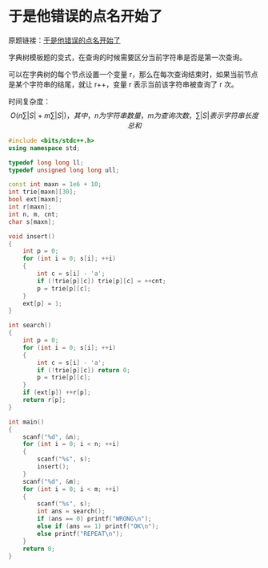 # 于是他错误的点名开始了

原题链接：[于是他错误的点名开始了](https://www.luogu.com.cn/problem/P2580)

字典树模板题的变式，在查询的时候需要区分当前字符串是否是第一次查询。

可以在字典树的每个节点设置一个变量 r，那么在每次查询结束时，如果当前节点是某个字符串的结尾，就让 r++，变量 r 表示当前该字符串被查询了 r 次。

时间复杂度：
$$
O(n\sum{|S|} + m\sum{|S|})，其中，n为字符串数量，m为查询次数，\sum{|S|}表示字符串长度总和
$$


```cpp
#include <bits/stdc++.h>
using namespace std;

typedef long long ll;
typedef unsigned long long ull;

const int maxn = 1e6 + 10;
int trie[maxn][30];
bool ext[maxn];
int r[maxn];
int n, m, cnt;
char s[maxn];

void insert()
{
    int p = 0;
    for (int i = 0; s[i]; ++i)
    {
        int c = s[i] - 'a';
        if (!trie[p][c]) trie[p][c] = ++cnt;
        p = trie[p][c];
    }
    ext[p] = 1;
}

int search()
{
    int p = 0;
    for (int i = 0; s[i]; ++i)
    {
        int c = s[i] - 'a';
        if (!trie[p][c]) return 0;
        p = trie[p][c];
    }
    if (ext[p]) ++r[p];
    return r[p];
}

int main()
{
    scanf("%d", &n);
    for (int i = 0; i < n; ++i)
    {
        scanf("%s", s);
        insert();
    }
    scanf("%d", &m);
    for (int i = 0; i < m; ++i)
    {
        scanf("%s", s);
        int ans = search();
        if (ans == 0) printf("WRONG\n");
        else if (ans == 1) printf("OK\n");
        else printf("REPEAT\n");
    }
    return 0;
}
```

